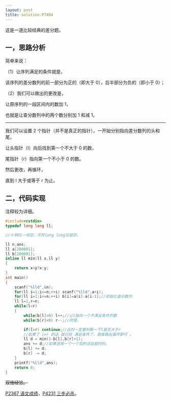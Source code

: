 ```yaml
---
layout: post
title: solution-P7404
---
```


这是一道比较经典的差分题。

## 一，思路分析

简单来说：

（1）让序列满足的条件就是，

该序列的差分数列的前一部分为正的（即大于 0），后半部分为负的（即小于 0）；

（2）我们可以做出的更改是，

让原序列的一段区间内的数加 1，

也就是让查分数列中的两个数分别加 1 和减 1。



------------
我们可以设置 2 个指针（并不是真正的指针），一开始分别指向差分数列的头和尾，

让头指针（l）向后找到第一个不大于 0 的数，

尾指针（r）指向第一个不小于 0 的数。

然后更改，再循环，

直到 l 大于或等于 r 为止。

## 二，代码实现

注释较为详细。

```cpp
#include<cstdio>
typedef long long ll;

//十年OI一场空，不开long long见祖宗。

ll n,ans;
ll a[200001];
ll b[200001];
inline ll min(ll x,ll y)
{
    return x<y?x:y;
}
int main()
{
    scanf("%lld",&n);
    for(ll i=1;i<=n;++i) scanf("%lld",a+i);
    for(ll i=1;i<=n;++i) b[i]=a[i]-a[i-1];//初始化查分数列
    ll l=1,r=n;
    while(l<r)
    {
        while(b[l]>0) l++;//让l指向一个不满足条件的数
        while(b[r]<0) r--;//同理。

        if(l>r) continue;//此时一定要判断一下l是否大于r
        //如果了 l>r 的话 就已经 满足条件了，直接跳出循环即可 。
        ll d = min(1-b[l],b[r]+1);
        ans += d;//如果选择一个一个加的话会超时的。
        b[l] += d;
        b[r] -= d;
    }
    printf("%lld",ans);
    return 0;
}
```
~~双倍经验。~~

[P2367 语文成绩](https://www.luogu.com.cn/problem/P2367)，[P4231 三步必杀](https://www.luogu.com.cn/problem/P4231)。
